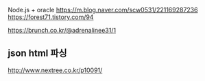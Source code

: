 Node.js + oracle  https://m.blog.naver.com/scw0531/221169287236
https://forest71.tistory.com/94

https://brunch.co.kr/@adrenalinee31/1

## json html 파싱
http://www.nextree.co.kr/p10091/